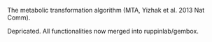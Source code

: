 The metabolic transformation algorithm (MTA, Yizhak et al. 2013 Nat Comm).

Depricated. All functionalities now merged into ruppinlab/gembox.
